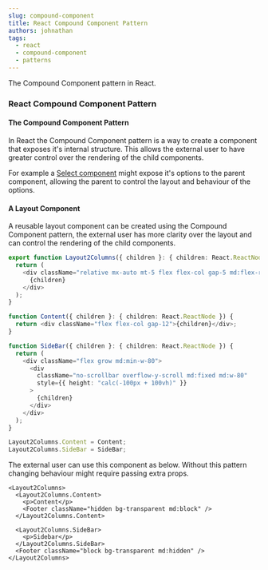 ```yaml
---
slug: compound-component
title: React Compound Component Pattern
authors: johnathan
tags:
  - react
  - compound-component
  - patterns
---
```


The Compound Component pattern in React.
<!-- truncate -->

### React Compound Component Pattern

#### The Compound Component Pattern

In React the Compound Component pattern is a way to create a component that exposes it's internal structure. This allows the external user to have greater control over the rendering of the child components.

For example a [Select component](https://www.smashingmagazine.com/2021/08/compound-components-react/) might expose it's options to the parent component, allowing the parent to control the layout and behaviour of the options.

#### A Layout Component

A reusable layout component can be created using the Compound Component pattern, the external user has more clarity over the layout and can control the rendering of the child components.

```ts
export function Layout2Columns({ children }: { children: React.ReactNode }) {
  return (
    <div className="relative mx-auto mt-5 flex flex-col gap-5 md:flex-row">
      {children}
    </div>
  );
}

function Content({ children }: { children: React.ReactNode }) {
  return <div className="flex flex-col gap-12">{children}</div>;
}

function SideBar({ children }: { children: React.ReactNode }) {
  return (
    <div className="flex grow md:min-w-80">
      <div
        className="no-scrollbar overflow-y-scroll md:fixed md:w-80"
        style={{ height: "calc(-100px + 100vh)" }}
      >
        {children}
      </div>
    </div>
  );
}

Layout2Columns.Content = Content;
Layout2Columns.SideBar = SideBar;
```

The external user can use this component as below. Without this pattern changing behaviour might require passing extra props.

```tsx
<Layout2Columns>
  <Layout2Columns.Content>
    <p>Content</p>
    <Footer className="hidden bg-transparent md:block" />
  </Layout2Columns.Content>

  <Layout2Columns.SideBar>
    <p>Sidebar</p>
  </Layout2Columns.SideBar>
  <Footer className="block bg-transparent md:hidden" />
</Layout2Columns>
```
